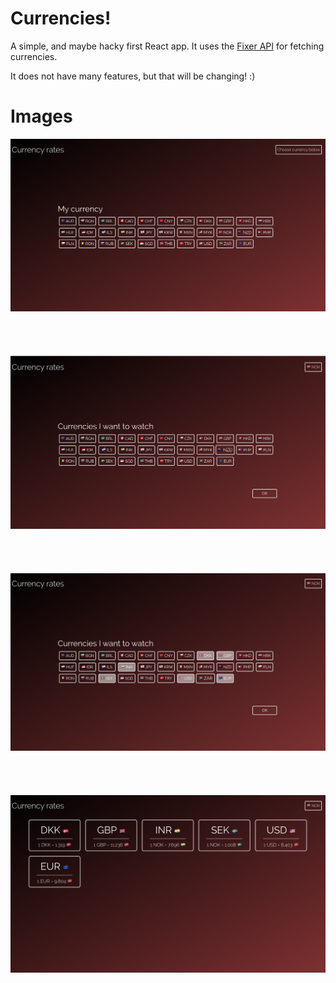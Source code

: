 # Currencies!
A simple, and maybe hacky first React app. It uses the [Fixer API](http://fixer.io/) for fetching currencies.

It does not have many features, but that will be changing! :)

# Images
![initital](./img/README_1.png)
<br /><br /><br /><br /><br />
![initital](./img/README_2.png)
<br /><br /><br /><br /><br />
![initital](./img/README_3.png)
<br /><br /><br /><br /><br />
![initital](./img/README_4.png)